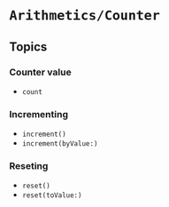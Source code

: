 # ``Arithmetics/Counter``

## Topics

### Counter value

- ``count``

### Incrementing

- ``increment()``
- ``increment(byValue:)``

### Reseting

- ``reset()``
- ``reset(toValue:)``
